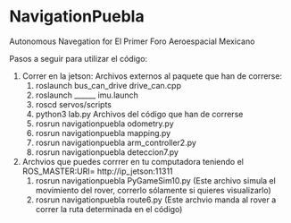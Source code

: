# NavigationPuebla
Autonomous Navegation for El Primer Foro Aeroespacial Mexicano

Pasos a seguir para utilizar el código: 
1. Correr en la jetson:
  Archivos externos al paquete que han de correrse:
    1. roslaunch bus_can_drive drive_can.cpp
    2. roslaunch ______ imu.launch
    3. roscd servos/scripts
    4. python3 lab.py
  Archivos del código que han de correrse
    1. rosrun navigationpuebla odometry.py
    2. rosrun navigationpuebla mapping.py
    3. rosrun navigationpuebla arm_controller2.py
    4. rosrun navigationpuebla deteccion7.py
2. Archvios que puedes corrrer en tu computadora teniendo el ROS_MASTER:URI= http://ip_jetson:11311
    1. rosrun navigationpuebla PyGameSim10.py (Este archivo simula el movimiento del rover, correrlo sólamente si quieres visualizarlo)
    2. rosrun navigationpuebla route6.py (Este archvio manda al rover a correr la ruta determinada en el código)

